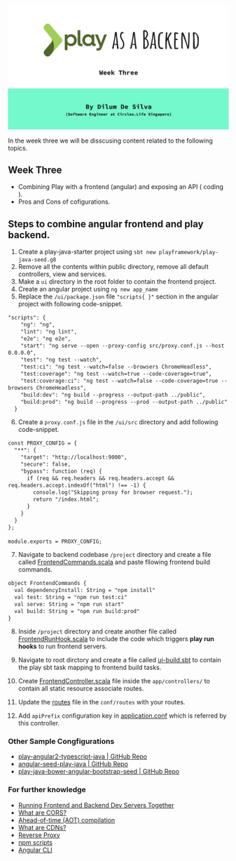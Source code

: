 ![cover](../other_resources/w3.png)

In the week three we will be disscusing content related to the following topics.

## Week Three

- Combining Play with a frontend (angular) and exposing an API ( coding ).
- Pros and Cons of cofigurations.

## Steps to combine angular frontend and play backend.

1. Create a play-java-starter project using ```sbt new playframework/play-java-seed.g8```
2. Remove all the contents within public directory, remove all default controllers, view and services.
3. Make a ```ui``` directory in the root folder to contain the frontend project.
4. Create an angular project using ```ng new app_name```
5. Replace the ```/ui/package.json``` file ```"scripts{ }"``` section in the angular project with following code-snippet.

```
"scripts": {
    "ng": "ng",
    "lint": "ng lint",
    "e2e": "ng e2e",
    "start": "ng serve --open --proxy-config src/proxy.conf.js --host 0.0.0.0",
    "test": "ng test --watch",
    "test:ci": "ng test --watch=false --browsers ChromeHeadless",
    "test:coverage": "ng test --watch=true --code-coverage=true",
    "test:coverage:ci": "ng test --watch=false --code-coverage=true --browsers ChromeHeadless",
    "build:dev": "ng build --progress --output-path ../public",
    "build:prod": "ng build --progress --prod --output-path ../public"
  }

```

6. Create a ```proxy.conf.js``` file in the ```/ui/src``` directory and add following code-snippet.

```
const PROXY_CONFIG = {
  "**": {
    "target": "http://localhost:9000",
    "secure": false,
    "bypass": function (req) {
      if (req && req.headers && req.headers.accept && req.headers.accept.indexOf("html") !== -1) {
        console.log("Skipping proxy for browser request.");
        return "/index.html";
      }
    }
  }
};

module.exports = PROXY_CONFIG;
```

7. Navigate to backend codebase ```/project``` directory and create a file called [FrontendCommands.scala](https://github.com/dilum1995/IIT-PlayFramework-Session/blob/main/week_three/java-play-angular/project/FrontendCommands.scala) and paste fllowing frontend build commands.

```
object FrontendCommands {
  val dependencyInstall: String = "npm install"
  val test: String = "npm run test:ci"
  val serve: String = "npm run start"
  val build: String = "npm run build:prod"
}
```

8. Inside ```/project``` directory and create another file called [FrontendRunHook.scala](https://github.com/dilum1995/IIT-PlayFramework-Session/blob/main/week_three/java-play-angular/project/FrontendRunHook.scala) to include the code which triggers **play run hooks** to run frontend servers.


9. Navigate to root dirctory and create a file called [ui-build.sbt](https://github.com/dilum1995/IIT-PlayFramework-Session/blob/main/week_three/java-play-angular/ui-build.sbt) to contain the play sbt task mapping to frontend build tasks.

10. Create [FrontendController.scala](https://github.com/dilum1995/IIT-PlayFramework-Session/blob/main/week_three/java-play-angular/app/controllers/FrontendController.scala) file inside the ```app/controllers/``` to contain all static resource associate routes.

11. Update the [routes](https://github.com/dilum1995/IIT-PlayFramework-Session/blob/main/week_three/java-play-angular/conf/routes) file in the ```conf/routes``` with your routes.

12. Add ```apiPrefix``` configuration key in [application.conf](https://github.com/dilum1995/IIT-PlayFramework-Session/blob/main/week_three/java-play-angular/conf/application.conf) which is referred by this controller.

### Other Sample Congfigurations 
- [play-angular2-typescript-java | GitHub Repo](https://github.com/detinho/play-angular2-typescript-java)
- [angular-seed-play-java | GitHub Repo](https://github.com/dynobjx/angular-seed-play-java)
- [play-java-bower-angular-bootstrap-seed | GitHub Repo](https://github.com/aaronroe/play-java-bower-angular-bootstrap-seed)

### For further knowledge

- [Running Frontend and Backend Dev Servers Together](https://vsupalov.com/combine-frontend-and-backend-development-servers/)
- [What are CORS?](https://developer.mozilla.org/en-US/docs/Web/HTTP/CORS)
- [Ahead-of-time (AOT) compilation](https://angular.io/guide/aot-compiler)
- [What are CDNs?](https://en.wikipedia.org/wiki/Content_delivery_network)
- [Reverse Proxy](https://en.wikipedia.org/wiki/Reverse_proxy)
- [npm scripts](https://docs.npmjs.com/cli/v6/using-npm/scripts)
- [Angular CLI](https://cli.angular.io)
